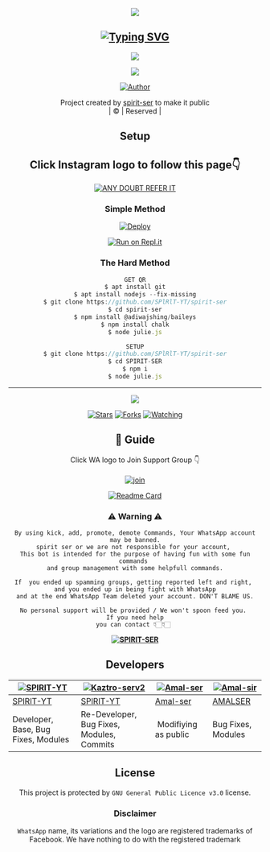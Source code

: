 <div align="center">
  <p align="center">
<img src=https://i.imgur.com/oogzAR2.png>
</p>

## [![Typing SVG](https://readme-typing-svg.herokuapp.com?font=Lemon+milk&color=F7000&lines=WELCOME+TO+SPIRIT+SER+WA+BOT+REPO;CREATED+BY+SPIRIT+SRR;THIS+IS+A+USERBOT+PRIVATE+AND+PUBLIC+BOT;WITH+MORE+FEATHERS)](https://git.io/typing-svg)

 </a>
</p>

<div align="center">
  <p align="center">
<img src=https://i.imgur.com/xsQxqYO.jpg>
</p>

<img src=https://i.imgur.com/yT8QQKm.png>
</p>


  <p align="center">
<a href="https:"><img title="Author" src="https://img.shields.io/badge/Author-spirit-ser?color=blue&style=for-the-badge&logo=whatsapp"></a>
</p>
</div>
<p align="center">
Project created by <a href="https://github.com/SPlRlT-YT-SPIRIT-SER">spirit-ser</a> to make it public
    <br>
       | © |
        Reserved |
    <br> 
</p>

## Setup
<div align="center"> 


## Click Instagram logo to follow this page👇

 [![ANY DOUBT REFER IT](https://i.imgur.com/cOevAnk.png)](https://www.instagram.com/spirit_ser/)

  ### Simple Method
  
[![Deploy](https://www.herokucdn.com/deploy/button.svg)](https://heroku.com/deploy?template=https://github.com/SPlRlT-YT/SPIRIT-SER.git)

  
[![Run on Repl.it](https://repl.it/badge/github/quiec/whatsAlfa)](https://replit.com/@SPlRlTbot/SPIRIT-SER-QR)
  
### The Hard Method
```js
GET QR
$ apt install git
$ apt install nodejs --fix-missing
$ git clone https://github.com/SPlRlT-YT/spirit-ser
$ cd spirit-ser
$ npm install @adiwajshing/baileys
$ npm install chalk
$ node julie.js
```
      
```js
SETUP
$ git clone https://github.com/SPlRlT-YT/spirit-ser
$ cd SPIRIT-SER
$ npm i
$ node julie.js
```

----

  <p align="center">
  <a href="https://github.com/SPlRlT-YT/spirit-ser">
    
<a href="https://github.com/SPlRlT-YT/followers">
<img src="https://img.shields.io/github/repo-size/cyberchekuthan/Kaztroserv1_v2?color=green&label=Repo%20total%20size&style=plastic">
<p align="center">
<a href="https://github.com/SPlRlT-YT/followers"
<img title="Followers" src="https://img.shields.io/github/followers/SPlRlT-YT?color=blue&style=flat-square"></a>
<a href="https://github.com/SPlRlT-YT/spirit-ser/stargazers/"><img title="Stars" src="https://img.shields.io/github/stars/SPlRlT-YT/spirit-ser?color=blue&style=flat-square"></a>
<a href="https://github.com/SPlRlT-YT/spirit-ser/network/members"><img title="Forks" src="https://img.shields.io/github/forks/SPlRlT-YT/spirit-ser?color=blue&style=flat-square"></a>
<a href="https://github.com/SPlRlT-YT/spirit-ser/watchers"><img title="Watching" src="https://img.shields.io/github/watchers/SPlRlT-YT/spirit-ser?label=Watchers&color=blue&style=flat-square"></a>
</p>

## 📢 Guide
Click WA logo to Join Support Group 👇
    <br>
<br>
  [![join](https://i.imgur.com/21zMdKL.png)](https://chat.whatsapp.com/F3adhxvYpd3KzVptzDxhC4)
  <div align="center">
       
  [![Readme Card](https://github-readme-stats.vercel.app/api/pin/?username=SPlRlT-YT&repo=spirit-ser&theme=nightowl)](https://github.com/SPlRlT-YT/spirit-ser)
  </div>
    
### ⚠ Warning ⚠

```
By using kick, add, promote, demote Commands, Your WhatsApp account may be banned.
spirit ser or we are not responsible for your account, 
This bot is intended for the purpose of having fun with some fun commands 
and group management with some helpfull commands.

If  you ended up spamming groups, getting reported left and right, 
and you ended up in being fight with WhatsApp
and at the end WhatsApp Team deleted your account. DON'T BLAME US.

No personal support will be provided / We won't spoon feed you. 
If you need help
you can contact 👇🏻👇🏻 
```
**[![SPIRIT-SER](https://i.imgur.com/8c02mRI.png)](http://wa.me/917994093863?text=*_Hi%20Spirit%20ser💖✨_*)**

## Developers
  <div align="center">
    
  [![SPlRlT-YT](https://github.com/SPlRlT-YT.png?size=100)](https://github.com/SPlRlT-YT) | [![Kaztro-serv2](https://github.com/SPlRlT-YT.png?size=100)](https://github.com/SPlRlT-YT) |  [![Amal-ser](https://github.com/Amal-ser.png?size=100)](https://github.com/SPlRlT-YT) | [![Amal-sir](https://github.com/Amal-ser.png?size=1000)](https://github.com/Amal-ser) 
----|----|----|----
[SPlRlT-YT](https://github.com/SPlRlT-YT) | [SPlRlT-YT](https://github.com/SPlRlT-YT) | [Amal-ser](https://github.com/SPlRlT-YT) | [AMALSER](https://github.com/Amal-ser) 
Developer, Base, Bug Fixes, Modules| Re-Developer, Bug Fixes, Modules, Commits |  Modifiying  as   public | Bug Fixes, Modules 
  </div>
    

    


## License
This project is protected by `GNU General Public Licence v3.0` license.

### Disclaimer
`WhatsApp` name, its variations and the logo are registered trademarks of Facebook. We have nothing to do with the registered trademark
